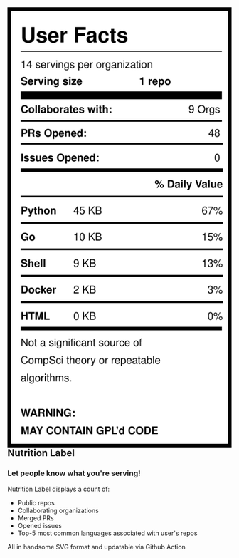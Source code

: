 <img src="https://raw.githubusercontent.com/lbonanomi/nutrition-label/main/label.svg" align="left" />

<h2>Nutrition Label</h2>
<h3>Let people know what you're serving!</h3>

Nutrition Label displays a count of:
* Public repos
* Collaborating organizations
* Merged PRs
* Opened issues
* Top-5 most common languages associated with user's repos

All in handsome SVG format and updatable via Github Action
